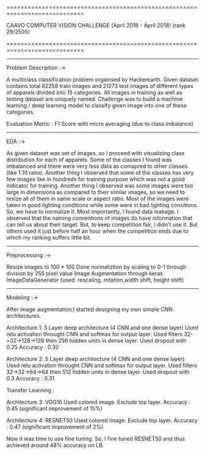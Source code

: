 ============================================================================

CAAVO COMPUTER VISION CHALLENGE (April 2018 - April 2018) (rank 29/2505)

============================================================================


--------------------------------------------------------------------------
Problem Description :->

A multiclass classification problem orgainsed by Hackerearth. Given dataset
contains total 62258 train images and 21273 test images of different types
of apparels divided into 15 categories. All images in training as well as
testing dataset are uniquely named. Challenge was to build a machine 
learning / deep learning model to classify given image into one of these 
categories.

Evaluation Metric : F1 Score with micro averaging (due to class imbalance)

--------------------------------------------------------------------------
EDA :->

As given dataset was set of images, so I proceed with visualizing class
distribution for each of apparels. Some of the classes I found was 
imbalanced and there were very less data as comapred to other classes.
(like 1:10 ratio). Another thing I observed that some of the classes
has very few images like in hundreds for training purpose which was
not a good indicator for training.
Another thing I observed was some images were too large in dimensions
as compared to their similar images, so we need to resize all of them
in same scale or aspect ratio. Most of the images were taken in good
lighting conditions while some were in bad lighting consitions. So, we
have to normalize it.
Most importantly, I found data leakage. I observed that the naming
conventions of images do have information that can tell us about their
target. But, to keep competition fair, I didn't use it. But others used
it just before half an hour when the competition ends due to which my
ranking suffers little bit.  


--------------------------------------------------------------------------
Preprocessing :->

Resize images to 100 * 100
Done normaliztion by scaling to 0-1 through division by 255 pixel value
Image Augmentation through keras ImageDataGenerator
(used: rescaling, rotation,width shift, height shift)


--------------------------------------------------------------------------
Modeling :->

After image augmentation,I started designing my own simple CNN architectures.

Architecture 1:
5 Layer deep architecture (4 CNN and one dense layer)
Used relu activation throught CNN and softmax for output layer.
Used filters 32->32->128->128 then 256 hidden units in dense layer.
Used dropout with 0.25
Accuracy : 0.30

Architecture 2:
5 Layer deep architecture (4 CNN and one dense layer)
Used relu activation throught CNN and softmax for output layer.
Used filters 32->32->64->64 then 512 hidden units in dense layer.
Used dropout with 0.3
Accuracy : 0.31 


Transfer Learning :

Architecture 3: 
VGG16
Used colored image.
Exclude top layer.
Accuracy : 0.45 (significant improvement of 15%)

Architecture 4: 
RESNET50
Used colored image.
Exclude top layer.
Accuracy : 0.47 (significant improvement of 2%)

Now it was time to use fine tuning. So, I fine tuned RESNET50 and thus
achieved around 48% accuracy on LB.

